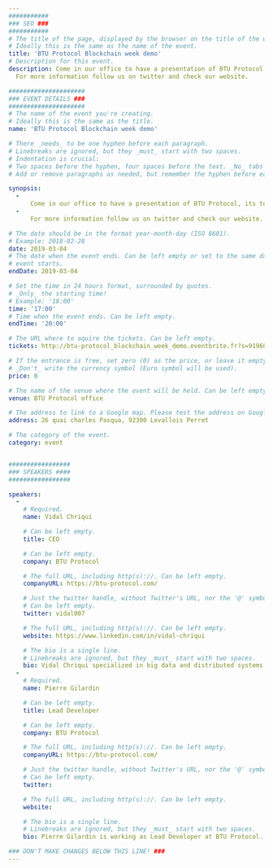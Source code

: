 ```yaml
---
###########
### SEO ###
###########
# The title of the page, displayed by the browser on the title of the window.
# Ideally this is the same as the name of the event.
title: 'BTU Protocol Blockchain week demo'
# Description for this event. 
description: Come in our office to have a presentation of BTU Protocol, its team, use cases and learn how developers can build directly on top of BTU.
  For more information follow us on twitter and check our website.

#####################
### EVENT DETAILS ###
#####################
# The name of the event you're creating.
# Ideally this is the same as the title.
name: 'BTU Protocol Blockchain week demo'

# There _needs_ to be one hyphen before each paragraph.
# Linebreaks are ignored, but they _must_ start with two spaces.
# Indentation is crucial:
# Two spaces before the hyphen, four spaces before the text. _No_ tabs allowed.
# Add or remove paragraphs as needed, but remember the hyphen before each entry.

synopsis:
  - 
      Come in our office to have a presentation of BTU Protocol, its team, use cases and learn how developers can build directly on top of BTU.
  - 
      For more information follow us on twitter and check our website.

# The date should be in the format year-month-day (ISO 8601).
# Example: 2018-02-28
date: 2019-03-04
# The date when the event ends. Can be left empty or set to the same day the
# event starts.
endDate: 2019-03-04

# Set the time in 24 hours format, surrounded by quotes.
# _Only_ the starting time!
# Example: '18:00'
time: '17:00'
# Time when the event ends. Can be left empty.
endTime: '20:00'

# The URL where to aquire the tickets. Can be left empty.
tickets: http://btu-protocol_blockchain_week_demo.eventbrite.fr?s=91960452

# If the entrance is free, set zero (0) as the price, or leave it empty.
# _Don't_ write the currency symbol (Euro symbol will be used).
price: 0

# The name of the venue where the event will be held. Can be left empty.
venue: BTU Protocol office

# The address to link to a Google map. Please test the address on Google Maps.
address: 26 quai charles Pasqua, 92300 Levallois Perret

# The category of the event. 
category: event


#################
### SPEAKERS ####
#################

speakers:
  -
    # Required.
    name: Vidal Chriqui 

    # Can be left empty.
    title: CEO

    # Can be left empty.
    company: BTU Protocol

    # The full URL, including http(s)://. Can be left empty.
    companyURL: https://btu-protocol.com/

    # Just the twitter handle, without Twitter's URL, nor the '@' symbol.
    # Can be left empty.
    twitter: vidal007

    # The full URL, including http(s)://. Can be left empty.
    website: https://www.linkedin.com/in/vidal-chriqui

    # The bio is a single line.
    # Linebreaks are ignored, but they _must_ start with two spaces.
    bio: Vidal Chriqui specialized in big data and distributed systems which led him to very early work on Bitcoin and later on Ethereum, showing a strong expertise in micropayment channels. Fascinated by the Bitcoin protocol he envisioned as a masterpiece of computer architecture, mixing technical and economic considerations, he launched "Blockchain Révolution", the first free french speaking video series about bitcoin and blockchain, offering hours of exclusive lessons and interviews. Vidal is a regular speaker at blockchain conferences and a lecturer at french Grandes Ecoles.
  -
    # Required.
    name: Pierre Gilardin 

    # Can be left empty.
    title: Lead Developer 

    # Can be left empty.
    company: BTU Protocol

    # The full URL, including http(s)://. Can be left empty.
    companyURL: https://btu-protocol.com/

    # Just the twitter handle, without Twitter's URL, nor the '@' symbol.
    # Can be left empty.
    twitter: 

    # The full URL, including http(s)://. Can be left empty.
    website: 

    # The bio is a single line.
    # Linebreaks are ignored, but they _must_ start with two spaces.
    bio: Pierre Gilardin is working as Lead Developer at BTU Protocol. He is passionated about Blockchain Technology and specifically Ethereum. Previously Pierre was working in web and mobile development at EDF

### DON'T MAKE CHANGES BELOW THIS LINE! ###
---
```

<!-- ### DON'T MAKE CHANGES BELOW THIS LINE! ### -->

<Event-Content/>
